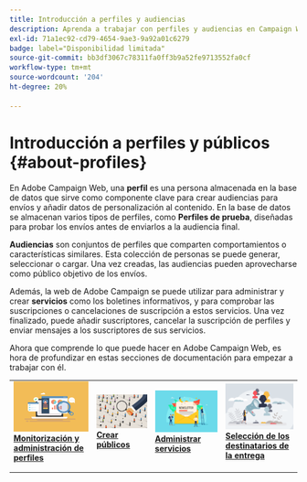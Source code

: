 ```yaml
---
title: Introducción a perfiles y audiencias
description: Aprenda a trabajar con perfiles y audiencias en Campaign Web
exl-id: 71a1ec92-cd79-4654-9ae3-9a92a01c6279
badge: label="Disponibilidad limitada"
source-git-commit: bb3df3067c78311fa0ff3b9a52fe9713552fa0cf
workflow-type: tm+mt
source-wordcount: '204'
ht-degree: 20%

---
```


# Introducción a perfiles y públicos {#about-profiles}

En Adobe Campaign Web, una **perfil** es una persona almacenada en la base de datos que sirve como componente clave para crear audiencias para envíos y añadir datos de personalización al contenido. En la base de datos se almacenan varios tipos de perfiles, como **Perfiles de prueba**, diseñadas para probar los envíos antes de enviarlos a la audiencia final.

**Audiencias** son conjuntos de perfiles que comparten comportamientos o características similares. Esta colección de personas se puede generar, seleccionar o cargar.  Una vez creadas, las audiencias pueden aprovecharse como público objetivo de los envíos.

Además, la web de Adobe Campaign se puede utilizar para administrar y crear **servicios** como los boletines informativos, y para comprobar las suscripciones o cancelaciones de suscripción a estos servicios. Una vez finalizado, puede añadir suscriptores, cancelar la suscripción de perfiles y enviar mensajes a los suscriptores de sus servicios.

Ahora que comprende lo que puede hacer en Adobe Campaign Web, es hora de profundizar en estas secciones de documentación para empezar a trabajar con él.

<table style="table-layout:fixed"><tr style="border: 0;">
<td>
<a href="about-recipients.md">
<img src="../assets/do-not-localize/profiles-audiences-profile.png">
</a>
<div>
<a href="about-recipients.md"><strong>Monitorización y administración de perfiles</strong></a>
</div>
<p>
</td>
<td>
<a href="create-audience.md">
<img alt="Posible cliente" src="../assets/do-not-localize/profiles-audiences-audience.png">
</a>
<div><a href="create-audience.md"><strong>Crear públicos</strong>
</div>
<p>
</td>
<td>
<a href="manage-services.md">
<img alt="Poco frecuente" src="../assets/do-not-localize/profiles-audiences-service.png">
</a>
<div>
<a href="manage-services.md"><strong>Administrar servicios</strong></a>
</div>
<p></td>
<td>
<a href="add-audience.md">
<img alt="Poco frecuente" src="../assets/do-not-localize/profiles-audiences-deliveries.png">
</a>
<div>
<a href="add-audience.md"><strong>Selección de los destinatarios de la entrega</strong></a>
</div>
<p></td>
</tr></table>
